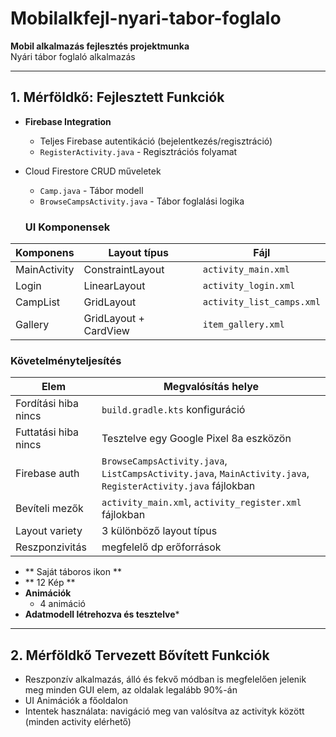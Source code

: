 # Mobilalkfejl-nyari-tabor-foglalo  
**Mobil alkalmazás fejlesztés projektmunka**  
Nyári tábor foglaló alkalmazás  

---

## **1. Mérföldkő: Fejlesztett Funkciók**
- **Firebase Integration**
  - Teljes Firebase autentikáció (bejelentkezés/regisztráció)
  - `RegisterActivity.java` - Regisztrációs folyamat
- Cloud Firestore CRUD műveletek
    - `Camp.java` - Tábor modell
    - `BrowseCampsActivity.java` - Tábor foglalási logika
 
  ### **UI Komponensek**  
| Komponens | Layout típus | Fájl |  
|-----------|--------------|------|  
| MainActivity | ConstraintLayout | `activity_main.xml` |  
| Login | LinearLayout | `activity_login.xml` |  
| CampList | GridLayout | `activity_list_camps.xml` |  
| Gallery | GridLayout + CardView | `item_gallery.xml` |  

### **Követelményteljesítés**  
| Elem | Megvalósítás helye |  
|-------|---------------------|  
| Fordítási hiba nincs |  `build.gradle.kts` konfiguráció |  
| Futtatási hiba nincs |  Tesztelve egy Google Pixel 8a eszközön |  
| Firebase auth | `BrowseCampsActivity.java`, `ListCampsActivity.java`, `MainActivity.java`, `RegisterActivity.java` fájlokban |  
| Bevíteli mezők | `activity_main.xml`, `activity_register.xml` fájlokban |  
| Layout variety | 3 különböző layout típus |  
| Reszponzivitás | megfelelő dp erőforrások |
- ** Saját táboros ikon **
- ** 12 Kép **
- **Animációk**  
  - 4 animáció
- **Adatmodell létrehozva és tesztelve***

---

## **2. Mérföldkő Tervezett Bővített Funkciók**  
- Reszponzív alkalmazás, álló és fekvő módban is megfelelően jelenik meg minden GUI elem, az oldalak legalább 90%-án
- UI Animációk a főoldalon
- Intentek használata: navigáció meg van valósítva az activityk között (minden activity elérhető)
